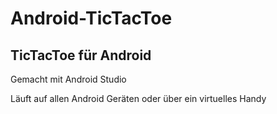 # Android-TicTacToe
## TicTacToe für Android
Gemacht mit Android Studio

Läuft auf allen Android Geräten oder über ein virtuelles Handy
